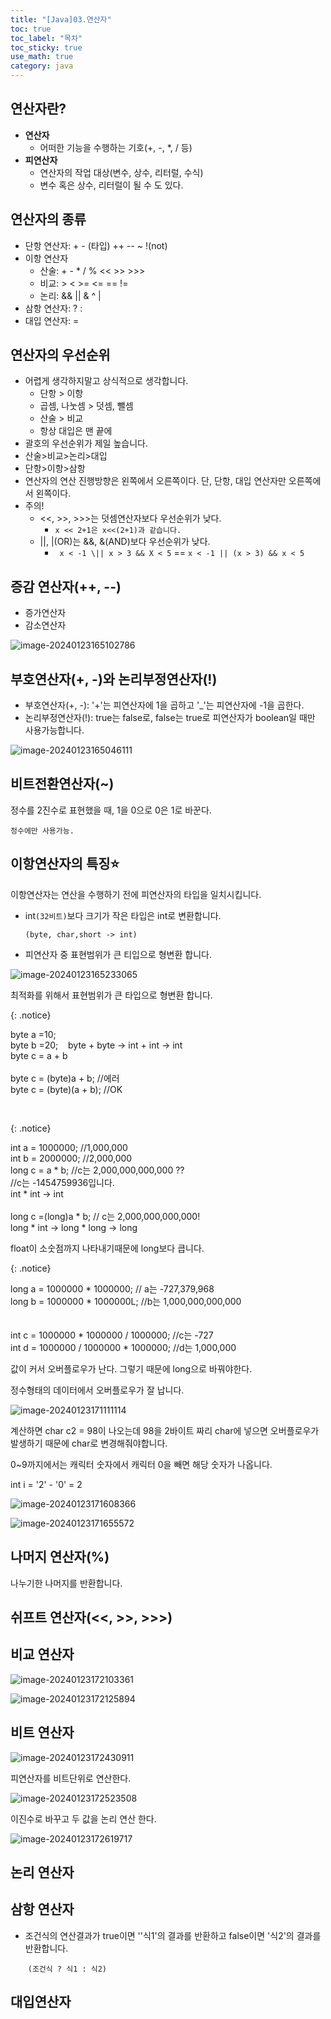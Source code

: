 ```yaml
---
title: "[Java]03.연산자"
toc: true
toc_label: "목차"
toc_sticky: true
use_math: true
category: java
---
```


## 연산자란?

- **연산자**
  - 어떠한 기능을 수행하는 기호(+, -, *, / 등)
- **피연산자**
  - 연산자의 작업 대상(변수, 상수, 리터럴, 수식)
  - 변수 혹은 상수, 리터럴이 될 수 도 있다.

## 연산자의 종류

- 단항 연산자: + - (타입) ++ -- ~ !(not)
- 이항 연산자
  - 산술: + - * / % << >> >>>
  - 비교: > < >= <= == !=
  - 논리: && \|\| & ^ \|
- 삼항 연산자: ? :
- 대입 연산자: =

## 연산자의 우선순위

- 어렵게 생각하지말고 상식적으로 생각합니다.
  - 단항 > 이항
  - 곱셈, 나눗셈 > 덧셈, 뺄셈
  - 산술 > 비교
  - 항상 대입은 맨 끝에
- 괄호의 우선순위가 제일 높습니다.
- 산술>비교>논리>대입
- 단항>이항>삼항
- 연산자의 연산 진행방향은 왼쪽에서 오른쪽이다. 
  단, 단항, 대입 연산자만 오른쪽에서 왼쪽이다.
- 주의!
  - <<, >>, >>>는 덧셈연산자보다 우선순위가 낮다.
    - `x << 2+1은 x<<(2+1)과 같습니다.`
  - \|\|, \|(OR)는 &&, &(AND)보다 우선순위가 낮다.
    - ` x < -1 \|| x > 3 && X < 5` == `x < -1 || (x > 3) && x < 5`

## 증감 연산자(++, --)

- 증가연산자
- 감소연산자

![image-20240123165102786](../../images/2024-01-23-연산자/image-20240123165102786.png)

## 부호연산자(+, -)와 논리부정연산자(!)

- 부호연산자(+, -): '+'는 피연산자에 1을 곱하고 '_'는 피연산자에 -1을 곱한다.
- 논리부정연산자(!): true는 false로, false는 true로 피연산자가 boolean일 때만 사용가능합니다.

![image-20240123165046111](/../images/2024-01-23-연산자/image-2024012316504611.png)

## 비트전환연산자(~)

정수를 2진수로 표현했을 때, 1을 0으로 0은 1로 바꾼다.

`정수에만 사용가능.`

## 이항연산자의 특징⭐

이항연산자는 연산을 수행하기 전에 피연산자의 타입을 일치시킵니다.

- int`(32비트)`보다 크기가 작은 타입은 int로 변환합니다.

  `(byte, char,short -> int)`

- 피연산자 중 표현범위가 큰 티입으로 형변환 합니다.

![image-20240123165233065](/../images/2024-01-23-연산자/image-2024012316523306.png)

최적화를 위해서 표현범위가 큰 타입으로 형변환 합니다.

{: .notice}

byte a =10;<br/>byte b =20;&nbsp;&nbsp;&nbsp;&nbsp;byte + byte -> int + int -> int<br/>byte c = a + b<br/><br/>byte c = (byte)a + b; //에러<br/>byte c = (byte)(a + b); //OK

<br/>

{: .notice}

int a = 1000000; //1,000,000<br/>int b = 2000000; //2,000,000<br/>long c = a * b; //c는 2,000,000,000,000 ??<br/>//c는 -1454759936입니다.<br/>int * int -> int<br/><br/>long c =(long)a * b; // c는 2,000,000,000,000!<br/>long  * int -> long * long -> long



float이 소숫점까지 나타내기때문에 long보다 큽니다.

{: .notice}

long a = 1000000 * 1000000; // a는 -727,379,968<br/>long b = 1000000 * 1000000L; //b는 1,000,000,000,000<br/><br/><br/>int c = 1000000 * 1000000 / 1000000;  //c는 -727<br/>int d = 1000000 / 1000000 * 1000000; //d는 1,000,000 



값이 커서 오버플로우가 난다. 그렇기 때문에 long으로 바꿔야한다.

정수형태의 데이터에서 오버플로우가 잘 납니다.





![image-20240123171111114](/../images/2024-01-23-연산자/image-20240123171111114.png)

계산하면 char c2 = 98이 나오는데 98을 2바이트 짜리 char에 넣으면 오버플로우가 발생하기 때문에 char로 변경해줘야합니다.

0~9까지에서는 캐릭터 숫자에서 캐릭터 0을 빼면 해당 숫자가 나옵니다.

int i = '2' - '0' = 2

![image-20240123171608366](../../images/2024-01-23-연산자/image-20240123171608366.png)

![image-20240123171655572](../../images/2024-01-23-연산자/image-20240123171655572.png)

## 나머지 연산자(%)

나누기한 나머지를 반환합니다.

## 쉬프트 연산자(<<, >>, >>>)



## 비교 연산자

![image-20240123172103361](../../images/2024-01-23-연산자/image-20240123172103361.png)



![image-20240123172125894](../../images/2024-01-23-연산자/image-20240123172125894.png)

## 비트 연산자

![image-20240123172430911](/../images/2024-01-23-연산자/image-20240123172430911.png)

피연산자를 비트단위로 연산한다.

![image-20240123172523508](../../images/2024-01-23-연산자/image-20240123172523508.png)

이진수로 바꾸고 두 값을 논리 연산 한다.

![image-20240123172619717](/../images/2024-01-23-연산자/image-20240123172619717.png)

## 논리 연산자

## 삼항 연산자

- 조건식의 연산결과가 true이면 ''식1'의 결과를 반환하고 false이면 '식2'의 결과를 반환합니다.

  ​	`(조건식 ? 식1 : 식2)`

## 대입연산자

